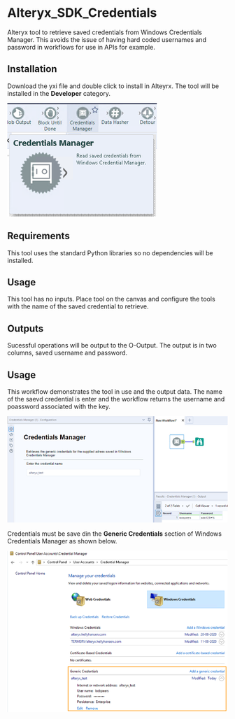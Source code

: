 # Alteryx_SDK_Credentials
Alteryx tool to retrieve saved credentials from Windows Credentials Manager. This avoids the issue of having hard coded usernames and password in workflows for use in APIs for example.

## Installation
Download the yxi file and double click to install in Alteyrx. The tool will be installed in the __Developer__ category.

![alt text](https://github.com/bobpeers/Alteryx_SDK_Credentials/blob/master/images/Credentials_toolbar.png "Alteryx Developer Category")

## Requirements

This tool uses the standard Python libraries so no dependencies will be installed.

## Usage
This tool has no inputs. Place tool on the canvas and configure the tools with the name of the saved credential to retrieve.

## Outputs
Sucessful operations will be output to the O-Output. The output is in two columns, saved username and password.

## Usage
This workflow demonstrates the tool in use and the output data. The name of the saevd credential is enter and the workflow returns the username and poassword associated with the key.

![alt text](https://github.com/bobpeers/Alteryx_SDK_Credentials/blob/master/images/Credentials_workflow.png "Credentials Workflow")

Credentials must be save din the __Generic Credentials__ section of Windows Credentials Manager as shown below.

![alt text](https://github.com/bobpeers/Alteryx_SDK_Credentials/blob/master/images/Credential_Manager.png "Windows Credential Manager")
